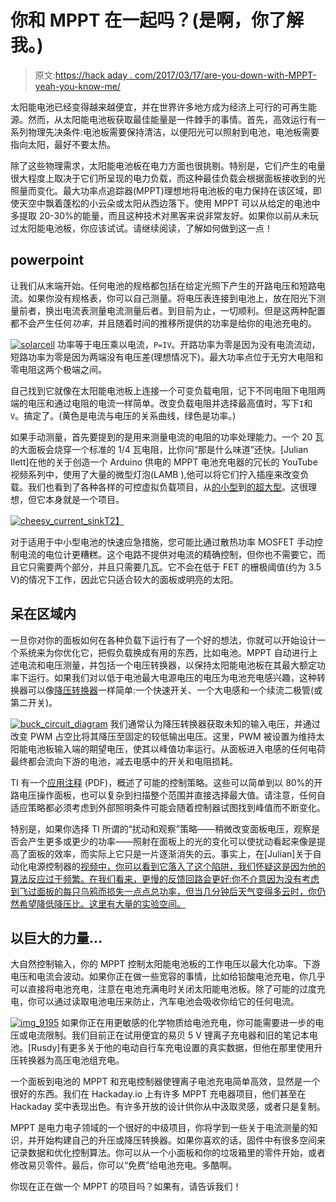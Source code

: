 # 你和 MPPT 在一起吗？(是啊，你了解我。)

> 原文:[https://hack aday . com/2017/03/17/are-you-down-with-MPPT-yeah-you-know-me/](https://hackaday.com/2017/03/17/are-you-down-with-mppt-yeah-you-know-me/)

太阳能电池已经变得越来越便宜，并在世界许多地方成为经济上可行的可再生能源。然而，从太阳能电池板获取最佳能量是一件棘手的事情。首先，高效运行有一系列物理先决条件:电池板需要保持清洁，以便阳光可以照射到电池，电池板需要指向太阳，最好不要太热。

除了这些物理需求，太阳能电池板在电力方面也很挑剔。特别是，它们产生的电量很大程度上取决于它们所呈现的电力负载，而这种最佳负载会根据面板接收到的光照量而变化。最大功率点追踪器(MPPT)理想地将电池板的电力保持在该区域，即使天空中飘着蓬松的小云朵或太阳从西边落下。使用 MPPT 可以从给定的电池中多提取 20-30%的能量，而且这种技术对黑客来说非常友好。如果你以前从未玩过太阳能电池板，你应该试试。请继续阅读，了解如何做到这一点！

## powerpoint

让我们从末端开始。任何电池的规格都包括在给定光照下产生的开路电压和短路电流。如果你没有规格表，你可以自己测量。将电压表连接到电池上，放在阳光下测量前者，换出电流表测量电流测量后者。到目前为止，一切顺利。但是这两种配置都不会产生任何*功率*，并且随着时间的推移所提供的功率是给你的电池充电的。

[![solarcell](../Images/f1bebe55fe20421b5103bcd9bb030762.png)](https://hackaday.com/wp-content/uploads/2017/02/solarcell.png) 功率等于电压乘以电流，`P=IV`。开路功率为零是因为没有电流流动，短路功率为零是因为两端没有电压差(理想情况下)。最大功率点位于无穷大电阻和零电阻这两个极端之间。

自己找到它就像在太阳能电池板上连接一个可变负载电阻，记下不同电阻下电阻两端的电压和通过电阻的电流一样简单。改变负载电阻并选择最高值时，写下`I`和`V`。搞定了。(黄色是电流与电压的关系曲线，绿色是功率。)

如果手动测量，首先要提到的是用来测量电流的电阻的功率处理能力。一个 20 瓦的大面板会烧穿一个标准的 1/4 瓦电阻，比你问“那是什么味道”还快。[Julian Ilett]在他的关于创造一个 Arduino 供电的 MPPT 电池充电器的冗长的 YouTube 视频系列中，使用了大量的微型灯泡(LAMB ),他可以将它们拧入插座来改变负载。我们也看到了各种各样的可控虚拟负载项目，从[的小型](http://hackaday.com/2014/04/29/a-simple-programmable-electronic-load-using-the-arduino/)到[的超大型](http://hackaday.com/2013/10/28/building-a-dc-constant-currentpower-electric-load/)。这很理想，但它本身就是一个项目。

[![cheesy_current_sink](../Images/a792288e8f27f02624b369049a95af75.png)T2】](https://hackaday.com/wp-content/uploads/2017/02/cheesy_current_sink.png)

对于适用于中小型电池的快速应急措施，您可能比通过散热功率 MOSFET 手动控制电流的电位计更糟糕。这个电路不提供对电流的精确控制，但你也不需要它，而且它只需要两个部分，并且只需要几瓦。它不会在低于 FET 的栅极阈值(约为 3.5 V)的情况下工作，因此它只适合较大的面板或明亮的太阳。

## 呆在区域内

一旦你对你的面板如何在各种负载下运行有了一个好的想法，你就可以开始设计一个系统来为你优化它，把假负载换成有用的东西，比如电池。MPPT 自动进行上述电流和电压测量，并包括一个电压转换器，以保持太阳能电池板在其最大额定功率下运行。如果我们对以低于电池最大电源电压的电压为电池充电感兴趣，这种转换器可以像[降压转换器](https://en.wikipedia.org/wiki/Buck_converter)一样简单:一个快速开关、一个大电感和一个续流二极管(或第二开关)。

[![buck_circuit_diagram](../Images/197bbc83e59e56a164d468a3110370a9.png)](https://hackaday.com/wp-content/uploads/2017/02/buck_circuit_diagram.png) 我们通常认为降压转换器获取未知的输入电压，并通过改变 PWM 占空比将其降压至固定的较低输出电压。这里，PWM 被设置为维持太阳能电池板输入端的期望电压，使其以峰值功率运行。从面板进入电感的任何电荷最终都会流向下游的电池，减去电感中的开关和电阻损耗。

TI 有一个[应用注释](http://ti.com/lit/an/slva446/slva446.pdf) (PDF)，概述了可能的控制策略。这些可以简单到以 80%的开路电压操作面板，也可以复杂到扫描整个范围并直接选择最大值。请注意，任何自适应策略都必须考虑到外部照明条件可能会随着控制器试图找到峰值而不断变化。

特别是，如果你选择 TI 所谓的“扰动和观察”策略——稍微改变面板电压，观察是否会产生更多或更少的功率——照射在面板上的光的变化可以使扰动看起来像是提高了面板的效率，而实际上它只是一片逐渐消失的云。事实上，在[Julian]关于自动化电源控制器的[视频中，你可以看到它落入了这个陷阱，我们怀疑这是因为他的算法反应过于频繁。在我们看来，更慢的反馈回路会更好:你不介意因为没有考虑到飞过面板的每只乌鸦而损失一点点总功率，但当几分钟后天气变得多云时，你仍然希望降低降压比。这里有大量的实验空间。](https://www.youtube.com/watch?v=JXSRXUiUA6M)

## 以巨大的力量…

大自然控制输入，你的 MPPT 控制太阳能电池板的工作电压以最大化功率。下游电压和电流会波动。如果你正在做一些宽容的事情，比如给铅酸电池充电，你几乎可以直接将电池充电，注意在电池充满电时关闭太阳能电池板。除了可能的过度充电，你可以通过读取电池电压来防止，汽车电池会吸收你给它的任何电流。

[![img_9195](../Images/54712ee3d02c41fbd36903c2a0dac84a.png)](https://hackaday.com/wp-content/uploads/2017/02/img_9195.jpg) 如果你正在用更敏感的化学物质给电池充电，你可能需要进一步的电压或电流限制。我们目前正在试用便宜的易贝 5 V 锂离子充电器和旧的笔记本电池。[Rusdy]有更多关于他的电动自行车充电设置的真实数据，但他在那里使用升压转换器为高压电池组充电。

一个面板到电池的 MPPT 和充电控制器使锂离子电池充电简单高效，显然是一个很好的东西。我们在 Hackaday.io 上有许多 MPPT 充电器项目，他们甚至在 Hackaday 奖中表现出色。有许多开放的设计供你从中汲取灵感，或者只是复制。

MPPT 是电力电子领域的一个很好的中级项目，你将学到一些关于电流测量的知识，并开始构建自己的升压或降压转换器。如果你喜欢的话，固件中有很多空间来记录数据和优化控制算法。你可以从一个小面板和你的垃圾箱里的零件开始，或者修改易贝零件。最后，你可以“免费”给电池充电。多酷啊。

你现在正在做一个 MPPT 的项目吗？如果有，请告诉我们！
